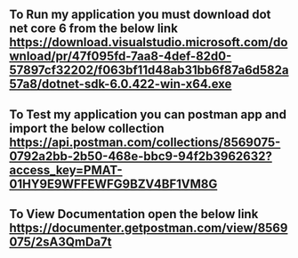 To Run my application you must  download  dot net core 6 from the below link 
https://download.visualstudio.microsoft.com/download/pr/47f095fd-7aa8-4def-82d0-57897cf32202/f063bf11d48ab31bb6f87a6d582a57a8/dotnet-sdk-6.0.422-win-x64.exe
-------------------------------------
To Test my application  you can postman app and import the below collection
https://api.postman.com/collections/8569075-0792a2bb-2b50-468e-bbc9-94f2b3962632?access_key=PMAT-01HY9E9WFFEWFG9BZV4BF1VM8G
---------------------------------------
To View Documentation   open the below link 
https://documenter.getpostman.com/view/8569075/2sA3QmDa7t
---------------------------------------
